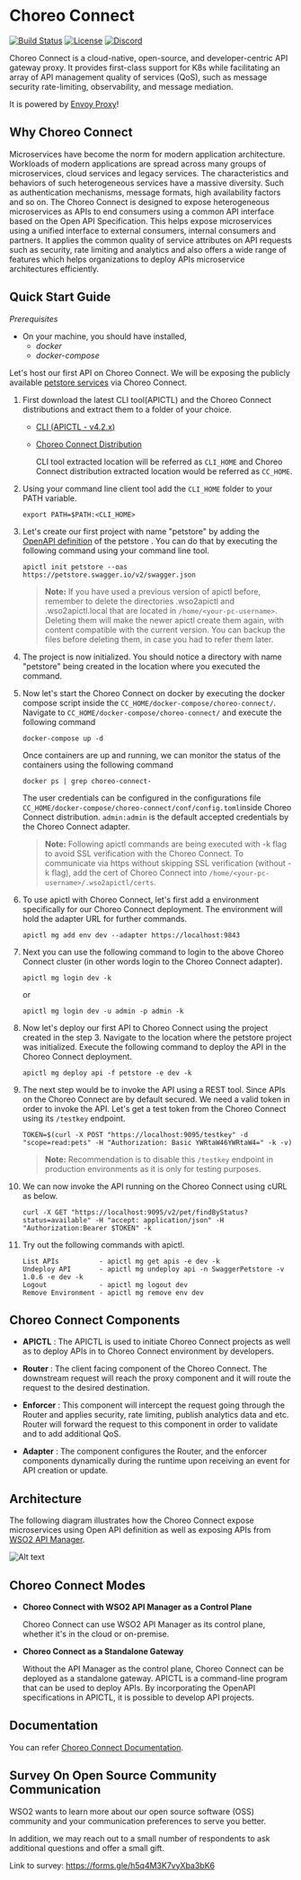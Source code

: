 # Choreo Connect

[![Build Status](https://wso2.org/jenkins/job/products/job/product-microgateway/badge/icon)](https://wso2.org/jenkins/job/products/job/product-microgateway/)
[![License](https://img.shields.io/badge/License-Apache%202.0-blue.svg)](https://opensource.org/licenses/Apache-2.0)
[![Discord](https://img.shields.io/badge/Discord-7289DA?logo=discord&logoColor=white)](https://discord.com/invite/Xa5VubmThw)

Choreo Connect is a cloud-native, open-source, and developer-centric API gateway proxy. It provides first-class support for K8s while facilitating an array of API management quality of services (QoS), such as message security rate-limiting, observability, and message mediation.

It is powered by [Envoy Proxy](https://www.envoyproxy.io/)!

## Why Choreo Connect
Microservices have become the norm for modern application architecture. Workloads of modern applications are spread 
across many groups of microservices, cloud services and legacy services. The characteristics and behaviors of such 
heterogeneous services have a massive diversity. Such as authentication mechanisms, message formats, high availability 
factors and so on.
The Choreo Connect is designed to expose heterogeneous microservices as APIs to end consumers using a common API 
interface based on the Open API Specification. This helps expose microservices using a unified interface to external 
consumers, internal consumers and partners. It applies the common quality of service attributes on API requests such as 
security, rate limiting and analytics and also offers a wide range of features which helps organizations to deploy APIs 
microservice architectures efficiently.

## Quick Start Guide

*Prerequisites*  
- On your machine, you should have installed,  
  - *docker*
  - *docker-compose* 

Let's host our first API on Choreo Connect. We will be exposing the publicly available [petstore services](https://petstore.swagger.io/) via  Choreo Connect.

1. First download the latest CLI tool(APICTL) and the Choreo Connect distributions
and extract them to a folder of your choice.
   
    * [CLI (APICTL - v4.2.x)](https://github.com/wso2/product-apim-tooling/releases/)
    * [Choreo Connect Distribution](https://github.com/wso2/product-microgateway/releases/)
    
      CLI tool extracted location will be referred as `CLI_HOME` and Choreo Connect distribution extracted location would be referred as `CC_HOME`.

2. Using your command line client tool add the `CLI_HOME` folder to your PATH variable.
    ```
    export PATH=$PATH:<CLI_HOME>
    ```

3. Let's create our first project with name "petstore" by adding the [OpenAPI definition](https://petstore.swagger.io/v2/swagger.json) of the petstore . You can do that by executing the following command using your command line tool.

    ```
    apictl init petstore --oas https://petstore.swagger.io/v2/swagger.json
    ```
   > **Note:**  If you have used a previous version of apictl before, remember to delete the directories  .wso2apictl and .wso2apictl.local that are located in `/home/<your-pc-username>`. Deleting them will make the newer apictl create them again, with content compatible with the current version. You can backup the files before deleting them, in case you had to refer them later.


4. The project is now initialized. You should notice a directory with name "petstore" being created in the location 
where you executed the command. 

 
5. Now let's start the Choreo Connect on docker by executing the docker compose script inside the `CC_HOME/docker-compose/choreo-connect/`. Navigate to `CC_HOME/docker-compose/choreo-connect/` and execute the following command
    ```
    docker-compose up -d
    ```

    Once containers are up and running, we can monitor the status of the containers using the following command

    ```
    docker ps | grep choreo-connect-
    ```
    The user credentials can be configured in the configurations file `CC_HOME/docker-compose/choreo-connect/conf/config.toml`inside Choreo Connect distribution. `admin:admin` is the default accepted credentials by the Choreo Connect adapter.

    > **Note:** Following apictl commands are being executed with -k flag to avoid SSL verification with the Choreo Connect.
    To communicate via https without skipping SSL verification (without -k flag), add the cert of Choreo Connect into `/home/<your-pc-username>/.wso2apictl/certs`.


6. To use apictl with Choreo Connect, let's first add a environment specifically for our Choreo Connect deployment. The environment will hold the adapter URL for further commands.

    ```
    apictl mg add env dev --adapter https://localhost:9843
    ```

7. Next you can use the following command to login to the above Choreo Connect cluster (in other words login to the Choreo Connect adapter).

    ```
    apictl mg login dev -k
    ```
    or
    ```
    apictl mg login dev -u admin -p admin -k
    ```


8. Now let's deploy our first API to Choreo Connect using the project created in the step 3. Navigate to the location where the petstore project was initialized. Execute the following command to deploy the API in the Choreo Connect deployment.

    ```
    apictl mg deploy api -f petstore -e dev -k
    ```

9. The next step would be to invoke the API using a REST tool. Since APIs on the Choreo Connect are by default secured. We need a valid token in order to invoke the API. 
Let's get a test token from the Choreo Connect using its `/testkey` endpoint.
   
    ```
    TOKEN=$(curl -X POST "https://localhost:9095/testkey" -d "scope=read:pets" -H "Authorization: Basic YWRtaW46YWRtaW4=" -k -v)
    ``` 
   > **Note:**
    Recommendation is to disable this `/testkey` endpoint in production environments as it is only for testing purposes.

10. We can now invoke the API running on the Choreo Connect using cURL as below.
    ```
    curl -X GET "https://localhost:9095/v2/pet/findByStatus?status=available" -H "accept: application/json" -H "Authorization:Bearer $TOKEN" -k
    ```

11. Try out the following commands with apictl. 

    ```
    List APIs          - apictl mg get apis -e dev -k
    Undeploy API       - apictl mg undeploy api -n SwaggerPetstore -v 1.0.6 -e dev -k
    Logout             - apictl mg logout dev   
    Remove Environment - apictl mg remove env dev
    ```

## Choreo Connect Components
- **APICTL** : The APICTL is used to initiate Choreo Connect projects as well as to deploy APIs in to Choreo Connect environment by developers. 

- **Router** : The client facing component of the Choreo Connect. The downstream request will reach the proxy component and it will route the request
to the desired destination.

- **Enforcer** : This component will intercept the request going through the Router and applies security, rate limiting, publish analytics data and etc.
Router will forward the request to this component in order to validate and to add additional QoS.

- **Adapter** : The component configures the Router, and the enforcer components dynamically during the runtime upon receiving an event for API
creation or update.
  
## Architecture

The following diagram illustrates how the Choreo Connect expose microservices using Open API definition as well 
as exposing APIs from [WSO2 API Manager](https://wso2.com/api-management/).

![Alt text](Architecture.png?raw=true "Title")

## Choreo Connect Modes

- **Choreo Connect with WSO2 API Manager as a Control Plane**
    
  Choreo Connect can use WSO2 API Manager as its control plane, whether it's in the cloud or on-premise.


- **Choreo Connect as a Standalone Gateway**

    Without the API Manager as the control plane, Choreo Connect can be deployed as a standalone gateway. APICTL is a command-line program that can be used to deploy APIs. By incorporating the OpenAPI specifications in APICTL, it is possible to develop API projects. 

## Documentation

You can refer [Choreo Connect Documentation](https://apim.docs.wso2.com/en/4.0.0/deploy-and-publish/deploy-on-gateway/choreo-connect/getting-started/choreo-connect-overview/).

## Survey On Open Source Community Communication

WSO2 wants to learn more about our open source software (OSS) community and your communication preferences to serve you better.

In addition, we may reach out to a small number of respondents to ask additional questions and offer a small gift.

Link to survey: https://forms.gle/h5q4M3K7vyXba3bK6

  
